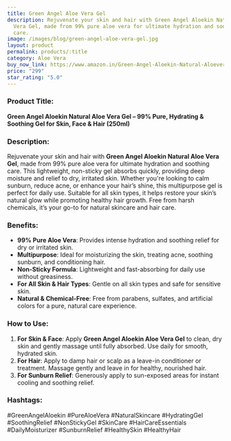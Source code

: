 ```yaml
---
title: Green Angel Aloe Vera Gel
description: Rejuvenate your skin and hair with Green Angel Aloekin Natural Aloe
  Vera Gel, made from 99% pure aloe vera for ultimate hydration and soothing
  care.
image: /images/blog/green-angel-aloe-vera-gel.jpg
layout: product
permalink: products/:title
category: Aloe Vera
buy_now_link: https://www.amazon.in/Green-Angel-Aloekin-Natural-Aloevera/dp/B0DGDBB8TT/ref=sr_1_21_sspa?crid=1XMIOQ4WPBG6X&tag=ayushmonk-21
price: "299"
star_rating: "5.0"
---
```

### Product Title:
**Green Angel Aloekin Natural Aloe Vera Gel – 99% Pure, Hydrating & Soothing Gel for Skin, Face & Hair (250ml)**

### Description:
Rejuvenate your skin and hair with **Green Angel Aloekin Natural Aloe Vera Gel**, made from 99% pure aloe vera for ultimate hydration and soothing care. This lightweight, non-sticky gel absorbs quickly, providing deep moisture and relief to dry, irritated skin. Whether you're looking to calm sunburn, reduce acne, or enhance your hair’s shine, this multipurpose gel is perfect for daily use. Suitable for all skin types, it helps restore your skin’s natural glow while promoting healthy hair growth. Free from harsh chemicals, it’s your go-to for natural skincare and hair care.

### Benefits:
- **99% Pure Aloe Vera**: Provides intense hydration and soothing relief for dry or irritated skin.
- **Multipurpose**: Ideal for moisturizing the skin, treating acne, soothing sunburn, and conditioning hair.
- **Non-Sticky Formula**: Lightweight and fast-absorbing for daily use without greasiness.
- **For All Skin & Hair Types**: Gentle on all skin types and safe for sensitive skin.
- **Natural & Chemical-Free**: Free from parabens, sulfates, and artificial colors for a pure, natural care experience.

### How to Use:
1. **For Skin & Face**: Apply **Green Angel Aloekin Aloe Vera Gel** to clean, dry skin and gently massage until fully absorbed. Use daily for smooth, hydrated skin.
2. **For Hair**: Apply to damp hair or scalp as a leave-in conditioner or treatment. Massage gently and leave in for healthy, nourished hair.
3. **For Sunburn Relief**: Generously apply to sun-exposed areas for instant cooling and soothing relief.

### Hashtags:
#GreenAngelAloekin #PureAloeVera #NaturalSkincare #HydratingGel #SoothingRelief #NonStickyGel #SkinCare #HairCareEssentials #DailyMoisturizer #SunburnRelief #HealthySkin #HealthyHair
